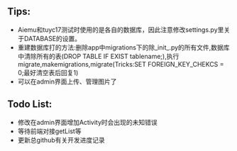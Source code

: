 ﻿## Tips:
- Aiemu和tuyc17测试时使用的是各自的数据库，因此注意修改settings.py里关于DATABASE的设置。
- 重建数据库打的方法:删除app中migrations下的除_init_.py的所有文件,数据库中清除所有的表(DROP TABLE IF EXIST tablename;),执行migrate,makemigrations,migrate(Tricks:SET FOREIGN_KEY_CHEKCS = 0;最好清空表后回复1)
- 可以在admin界面上传、管理图片了

## Todo List:
- 修改在admin界面增加Activity时会出现的未知错误
- 等待前端对接getList等
- 更新总github有关开发进度记录

